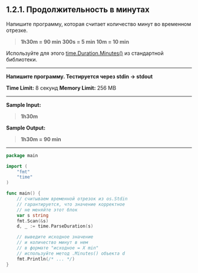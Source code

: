 ## 1.2.1. Продолжительность в минутах

Напишите программу, которая считает количество минут во временном отрезке.
>**1h30m = 90 min
>300s = 5 min
>10m = 10 min**

Используйте для этого [time.Duration.Minutes()](https://golang.org/pkg/time/#Duration.Minutes) из стандартной библиотеки.
___
**Напишите программу. Тестируется через stdin → stdout**

**Time Limit:** 8 секунд
**Memory Limit:** 256 MB
___
**Sample Input:**
> **1h30m**

**Sample Output:**
> **1h30m = 90 min**
___

```Go
package main

import (
	"fmt"
	"time"
)

func main() {
	// считываем временной отрезок из os.Stdin
	// гарантируется, что значение корректное
	// не меняйте этот блок
	var s string
	fmt.Scan(&s)
	d, _ := time.ParseDuration(s)

	// выведите исходное значение
	// и количество минут в нем
	// в формате "исходное = X min"
	// используйте метод .Minutes() объекта d
	fmt.Println(/* ... */)
}
```